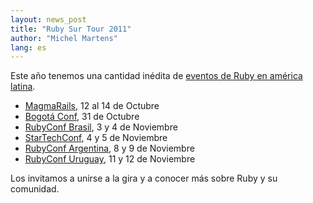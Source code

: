 ```yaml
---
layout: news_post
title: "Ruby Sur Tour 2011"
author: "Michel Martens"
lang: es
---
```


Este año tenemos una cantidad inédita de [eventos de Ruby en américa
latina][1].

* [MagmaRails][2], 12 al 14 de Octubre
* [Bogotá Conf][3], 31 de Octubre
* [RubyConf Brasil][4], 3 y 4 de Noviembre
* [StarTechConf][5], 4 y 5 de Noviembre
* [RubyConf Argentina][6], 8 y 9 de Noviembre
* [RubyConf Uruguay][7], 11 y 12 de Noviembre

Los invitamos a unirse a la gira y a conocer más sobre Ruby y su
comunidad.



[1]: http://tour.rubysur.org/
[2]: http://www.magmarails.com/
[3]: http://www.bogotaconf.co/
[4]: http://www.rubyconf.com.br/
[5]: http://www.startechconf.com/
[6]: http://rubyconfargentina.org/
[7]: http://www.rubyconfuruguay.org/
